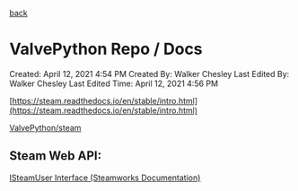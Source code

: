 [back](./README.md)

# ValvePython Repo / Docs

Created: April 12, 2021 4:54 PM
Created By: Walker Chesley
Last Edited By: Walker Chesley
Last Edited Time: April 12, 2021 4:56 PM

[https://steam.readthedocs.io/en/stable/intro.html](https://steam.readthedocs.io/en/stable/intro.html)

[ValvePython/steam](https://github.com/ValvePython/steam)

## Steam Web API:

[ISteamUser Interface (Steamworks Documentation)](https://partner.steamgames.com/doc/webapi/ISteamUser)